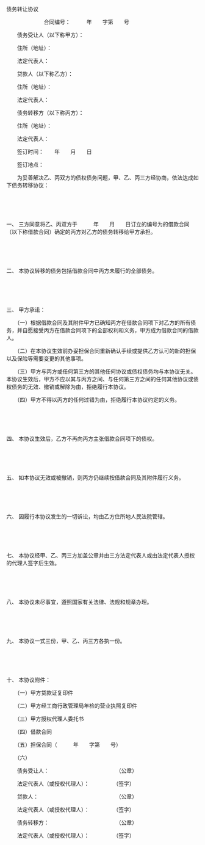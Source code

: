 



债务转让协议



 

　　　　　　　合同编号：　　　年　　字第　　号

　　债务受让人（以下称甲方）：

　　住所（地址）：

　　法定代表人：

　　贷款人（以下称乙方）：

　　住所（地址）：

　　法定代表人：

　　债务转移方（以下称丙方）：

　　住所（地址）：

　　法定代表人：

　　签订时间：　　年　　月　　日

　　签订地点：

　　为妥善解决乙、丙双方的债权债务问题，甲、乙、丙三方经协商，依法达成如下债务转移协议：

　　 

　　

一、
三方同意将乙、丙双方于　　　年　　月　　日订立的编号为的借款合同（以下称借款合同）确定的丙方对乙方的债务转移给甲方承担。

　　 

　　

二、
本协议转移的债务包括借款合同中丙方未履行的全部债务。

　　 

　　

三、
甲方承诺：

　　（一）根据借款合同及其附件甲方已确知丙方在借款合同项下对乙方的所有债务，并自愿接受丙方在借款合同项下的全部权利和义务，甲方成为借款合同的借款人。

　　（二）在本协议生效前办妥担保合同重新确认手续或提供乙方认可的新的担保以及保险等需要变更的其他事项。

　　（三）甲方与丙方或任何第三方的其他任何协议或债权债务均与本协议无关。本协议生效后，甲方不应以其与丙方之间、与任何第三方之间的任何其他协议或债权债务的无效、撤销或解除为由，拒绝履行本协议。

　　（四）甲方不得以丙方的任何过错为由，拒绝履行本协议约定的义务。

　　 

　　

四、
本协议生效后，乙方不再向丙方主张借款合同项下的债权。

　　 

　　

五、
如本协议无效或被撤销，则丙方仍继续按借款合同及其附件履行义务。

　　 

　　

六、
因履行本协议发生的一切诉讼，均由乙方住所地人民法院管辖。

　　 

　　

七、
本协议经甲、乙、丙三方加盖公章并由三方法定代表人或由法定代表人授权的代理人签字后生效。

　　 

　　

八、
本协议未尽事宜，遵照国家有关法律、法规和规章办理。

　　 

　　

九、
本协议一式三份，甲、乙、丙三方各执一份。

　　 

　　

十、
本协议附件：

　　（一）甲方贷款证复印件

　　（二）甲方经工商行政管理局年检的营业执照复印件

　　（三）甲方授权代理人委托书

　　（四）借款合同

　　（五）担保合同（　　　年　　字第　　号）

　　（六）

　　债务受让人：　　　　　　　　　　　　　（公章）

　　法定代表人（或授权代理人）：　　　　　（签字）

　　贷款人：　　　　　　　　　　　　　　　（公章）

　　法定代表人（或授权代理人）：　　　　　（签字）

　　债务转移方：　　　　　　　　　　　　　（公章）

　　法定代表人（或授权代理人）：　　　　　（签字）